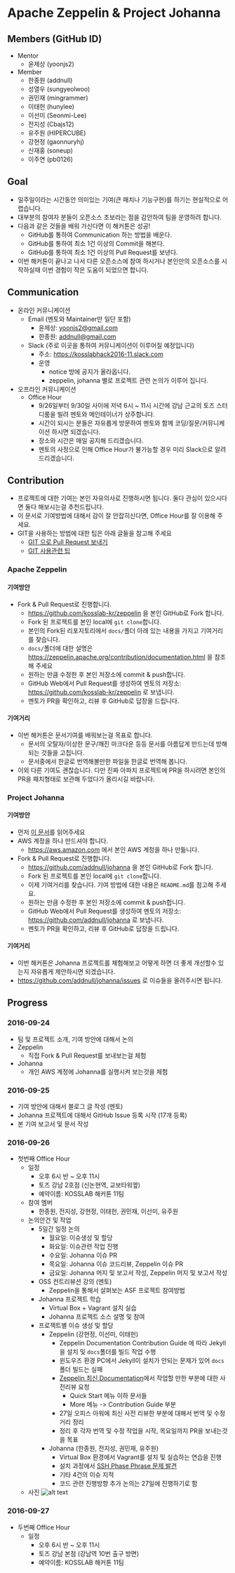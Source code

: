 # Apache Zeppelin & Project Johanna

## Members (GitHub ID)

- Mentor
    - 윤제상 (yoonjs2)
- Member
    - 한종원 (addnull)
    - 성열우 (sungyeolwoo)
    - 권민재 (mingrammer)
    - 이태헌 (hunylee)
    - 이선미 (Seonmi-Lee)
    - 전지성 (Cbajs12)
    - 유주원 (HIPERCUBE)
    - 강현정 (gaonnuryhj)
    - 신재홍 (soneup)
    - 이주연 (pb0126)

## Goal

- 일주일이라는 시간동안 의미있는 기여(큰 패치나 기능구현)를 하기는 현실적으로 어렵습니다.
- 대부분의 참여자 분들이 오픈소스 초보라는 점을 감안하여 팀을 운영하려 합니다.
- 다음과 같은 것들을 배워 가신다면 이 해커톤은 성공!
    - GitHub를 통하여 Communication 하는 방법을 배운다.
    - GitHub를 통하여 최소 1건 이상의 Commit을 해본다.
    - GitHub를 통하여 최소 1건 이상의 Pull Request를 보낸다.
- 이번 해커톤이 끝나고 나서 다른 오픈소스에 참여 하시거나 본인만의 오픈소스를 시작하실때 이번 경험이 작은 도움이 되었으면 합니다.

## Communication

- 온라인 커뮤니케이션
    - Email (멘토와 Maintainer만 일단 포함)
        - 윤제상: yoonjs2@gmail.com
        - 한종원: addnull@gmail.com
    - Slack (주로 이곳을 통하여 커뮤니케이션이 이루어질 예정입니다)
        - 주소: https://kosslabhack2016-11.slack.com
        - 운영
            - notice 방에 공지가 올라옵니다.
            - zeppelin, johanna 별로 프로젝트 관련 논의가 이루어 집니다.
- 오프라인 커뮤니케이션
    - Office Hour
        - 9/26일부터 9/30일 사이에 저녁 6시 ~ 11시 시간에 강남 근교의 토즈 스터디룸을 빌려 멘토와 메인테이너가 상주합니다.
        - 시간이 되시는 분들은 자유롭게 방문하여 멘토와 함께 코딩/질문/커뮤니케이션 하시면 되겠습니다.
        - 장소와 시간은 매일 공지해 드리겠습니다.
        - 멘토의 사정으로 인해 Office Hour가 불가능할 경우 미리 Slack으로 알려드리겠습니다.

## Contribution

- 프로젝트에 대한 기여는 본인 자유의사로 진행하시면 됩니다. 둘다 관심이 있으시다면 둘다 해보시는걸 추천드립니다.
- 이 문서로 기여방법에 대해서 감이 잘 안잡히신다면, Office Hour를 잘 이용해 주세요.
- GIT을 사용하는 방법에 대한 팁은 아래 글들을 참고해 주세요
    - [GIT 으로 Pull Request 보내기](https://guides.github.com/activities/contributing-to-open-source/)
    - [GIT 사용관련 팁](https://medium.com/@yoonjs2/%EC%98%A4%ED%94%88%EC%86%8C%EC%8A%A4-%EC%9D%BC%EA%B8%B0-git-%EA%B7%B8%EB%A6%AC%EA%B3%A0-%EC%A0%80%EC%9E%A5%EC%86%8C-%EB%8B%A4%EB%A3%A8%EA%B8%B0-9f66c98c1cb5#.hgku6tbeu)

### Apache Zeppelin

#### 기여방안

- Fork & Pull Request로 진행합니다.
    - https://github.com/kosslab-kr/zeppelin 을 본인 GitHub로 Fork 합니다.
    - Fork 된 프로젝트를 본인 local에 ```git clone```합니다.
    - 본인의 Fork된 리포지토리에서 ```docs/```폴더 아래 있는 내용을 가지고 기여거리를 찾습니다.
    - ```docs/```폴더에 대한 설명은 https://zeppelin.apache.org/contribution/documentation.html 을 참조해 주세요
    - 원하는 만큼 수정한 후 본인 저장소에 commit & push합니다.
    - GitHub Web에서 Pull Request를 생성하여 멘토의 저장소: https://github.com/kosslab-kr/zeppelin 로 보냅니다.
    - 멘토가 PR을 확인하고, 리뷰 후 GitHub로 답장을 드립니다.
    
#### 기여거리

- 이번 해커톤은 문서기여를 배워보는걸 목표로 합니다.
    - 문서의 오탈자/이상한 문구/깨진 마크다운 등등 문서를 아름답게 만드는데 방해되는 것들을 고칩니다.
    - 문서중에서 한글로 번역해볼만한 파일을 한글로 번역해 봅니다.
- 이외 다른 기여도 괜찮습니다. 다만 진짜 아파치 프로젝트에 PR을 하시려면 본인의 PR을 패치형태로 보관해 두었다가 올리시길 바랍니다.

### Project Johanna

#### 기여방안

- 먼저 [이 문서](https://github.com/addnull/johanna/blob/master/README.md)를 읽어주세요
- AWS 계정을 하나 만드셔야 합니다.
    - https://aws.amazon.com 에서 본인 AWS 계정을 하나 만듦니다. 
- Fork & Pull Request로 진행합니다.
    - https://github.com/addnull/johanna 을 본인 GitHub로 Fork 합니다.
    - Fork 된 프로젝트를 본인 local에 ```git clone```합니다.
    - 이제 기여거리를 찾습니다. 기여 방법에 대한 내용은 ```README.md```를 참고해 주세요.
    - 원하는 만큼 수정한 후 본인 저장소에 commit & push합니다.
    - GitHub Web에서 Pull Request를 생성하여 멘토의 저장소: https://github.com/addnull/johanna 로 보냅니다.
    - 멘토가 PR을 확인하고, 리뷰 후 GitHub로 답장을 드립니다.
    
#### 기여거리

- 이번 해커톤은 Johanna 프로젝트를 체험해보고 어떻게 하면 더 좋게 개선할수 있는지 자유롭게 제안하시면 되겠습니다.
- https://github.com/addnull/johanna/issues 로 이슈들을 올려주시면 됩니다.

## Progress

### 2016-09-24

- 팀 및 프로젝트 소개, 기여 방안에 대해서 논의
- Zeppelin
    - 직접 Fork & Pull Request를 보내보는걸 체험
- Johanna
    - 개인 AWS 계정에 Johanna를 실행시켜 보는것을 체험

### 2016-09-25

- 기여 방안에 대해서 블로그 글 작성 (멘토)
- Johanna 프로젝트에 대해서 GitHub Issue 등록 시작 (17개 등록)
- 본 기여 보고서 및 문서 작성

### 2016-09-26

- 첫번째 Office Hour
    - 일정
        - 오후 6시 반 ~ 오후 11시
        - 토즈 강남 2호점 (신논현역, 교보타워옆)
        - 예약이름: KOSSLAB 해커톤 11팀
    - 참여 멤버
        - 한종원, 전지성, 강현정, 이태헌, 권민재, 이선미, 유주원
    - 논의안건 및 작업
        - 5일간 일정 논의
            - 월요일: 이슈생성 및 할당 
            - 화요일: 이슈관련 작업 진행 
            - 수요일: Johanna 이슈 PR
            - 목요일: Johanna 이슈 코드리뷰, Zeppelin 이슈 PR
            - 금요일: Johanna 머지 및 보고서 작성, Zeppelin 머지 및 보고서 작성
        - OSS 컨트리뷰션 강의 (멘토)
            - Zeppelin을 통해서 살펴보는 ASF 프로젝트 참여방법
        - Johanna 프로젝트 학습
            - Virtual Box + Vagrant 설치 실습
            - Johanna 프로젝트 소스 설명 및 참여
        - 프로젝트별 이슈 생성 및 할당
            - Zeppelin (강현정, 이선미, 이태헌)
                - Zeppelin Documentation Contribution Guide 에 따라 Jekyll을 설치 및 ```docs```폴더를 빌드 작업 수행
                - 윈도우즈 환경 PC에서 Jekyll이 설치가 안되는 문제가 있어 ```docs```폴더 빌드는 실패
                - [Zeppelin 최신 Documentation](https://zeppelin.apache.org/docs/0.7.0-SNAPSHOT/)에서 작업할 만한 부분에 대한 사전리뷰 요청
                    - Quick Start 메뉴 이하 문서들
                    - More 메뉴 -> Contribution Guide 부분
                - 27일 오피스 아워에 최신 사전 리뷰한 부분에 대해서 번역 및 수정거리 정리
                - 정리 후 각자 번역 및 수정 작업을 시작, 목요일까지 PR을 보내는것을 목표
            - Johanna (한종원, 전지성, 권민재, 유주원)
                - Virtual Box 환경에서 Vagrant를 설치 및 실습하는 연습을 진행
                - 설치 과정에서 [SSH Phase Phrase 문제 발견](https://github.com/addnull/johanna/issues/19)
                - 기타 4건의 이슈 지적
                - 코드 관련 진행방향 추가 논의는 27일에 진행하기로 함
    - 사진
    ![alt text](https://github.com/kosslab-kr/kosshack2016/blob/master/daily/11_Apache_Zeppelin_Project_Johanna/photo/20160926_202853.jpg "20160926_202853.jpg")

### 2016-09-27

- 두번째 Office Hour
    - 일정
        - 오후 6시 반 ~ 오후 11시
        - 토즈 강남 본점 (강남역 10번 출구 방면)
        - 예약이름: KOSSLAB 해커톤 11팀
